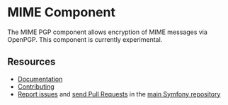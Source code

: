 MIME Component
==============

The MIME PGP component allows encryption of MIME messages via OpenPGP.
This component is currently experimental.

Resources
---------

 * [Documentation](https://symfony.com/doc/current/components/pgp.html)
 * [Contributing](https://symfony.com/doc/current/contributing/index.html)
 * [Report issues](https://github.com/symfony/symfony/issues) and
   [send Pull Requests](https://github.com/symfony/symfony/pulls)
   in the [main Symfony repository](https://github.com/symfony/symfony)
